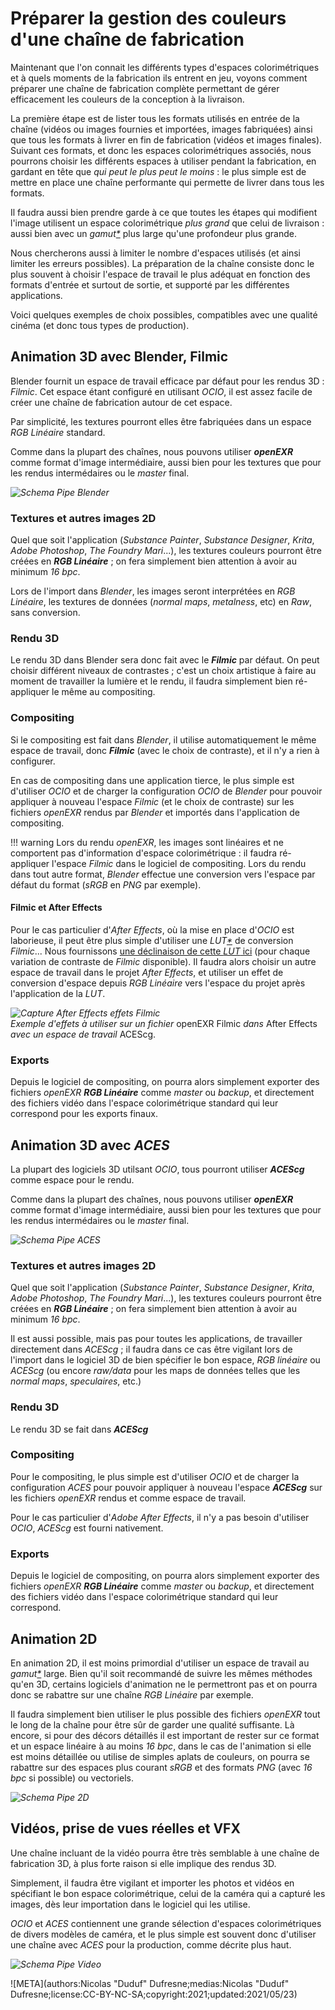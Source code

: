 # Préparer la gestion des couleurs d'une chaîne de fabrication

Maintenant que l'on connait les différents types d'espaces colorimétriques et à quels moments de la fabrication ils entrent en jeu, voyons comment préparer une chaîne de fabrication complète permettant de gérer efficacement les couleurs de la conception à la livraison.

La première étape est de lister tous les formats utilisés en entrée de la chaîne (vidéos ou images fournies et importées, images fabriquées) ainsi que tous les formats à livrer en fin de fabrication (vidéos et images finales).  
Suivant ces formats, et donc les espaces colorimétriques associés, nous pourrons choisir les différents espaces à utiliser pendant la fabrication, en gardant en tête que *qui peut le plus peut le moins* : le plus simple est de mettre en place une chaîne performante qui permette de livrer dans tous les formats.

Il faudra aussi bien prendre garde à ce que toutes les étapes qui modifient l'image utilisent un espace colorimétrique *plus grand* que celui de livraison : aussi bien avec un *gamut[\*](ZZ-vocabulaire.md)* plus large qu'une profondeur plus grande.

Nous chercherons aussi à limiter le nombre d'espaces utilisés (et ainsi limiter les erreurs possibles). La préparation de la chaîne consiste donc le plus souvent à choisir l'espace de travail le plus adéquat en fonction des formats d'entrée et surtout de sortie, et supporté par les différentes applications.

Voici quelques exemples de choix possibles, compatibles avec une qualité cinéma (et donc tous types de production).

## Animation 3D avec Blender, Filmic

Blender fournit un espace de travail efficace par défaut pour les rendus 3D : *Filmic*. Cet espace étant configuré en utilisant *OCIO*, il est assez facile de créer une chaîne de fabrication autour de cet espace.

Par simplicité, les textures pourront elles être fabriquées dans un espace *RGB Linéaire* standard.

Comme dans la plupart des chaînes, nous pouvons utiliser ***openEXR*** comme format d'image intermédiaire, aussi bien pour les textures que pour les rendus intermédaires ou le *master* final.

*![Schema Pipe Blender]()*

### Textures et autres images 2D

Quel que soit l'application (*Substance Painter*, *Substance Designer*, *Krita*, *Adobe Photoshop*, *The Foundry Mari*...), les textures couleurs pourront être créées en ***RGB Linéaire*** ; on fera simplement bien attention à avoir au minimum *16 bpc*.

Lors de l'import dans *Blender*, les images seront interprétées en *RGB Linéaire*, les textures de données (*normal maps*, *metalness*, etc) en *Raw*, sans conversion.

### Rendu 3D

Le rendu 3D dans Blender sera donc fait avec le ***Filmic*** par défaut. On peut choisir différent niveaux de contrastes ; c'est un choix artistique à faire au moment de travailler la lumière et le rendu, il faudra simplement bien ré-appliquer le même au compositing.

### Compositing

Si le compositing est fait dans *Blender*, il utilise automatiquement le même espace de travail, donc ***Filmic*** (avec le choix de contraste), et il n'y a rien à configurer.

En cas de compositing dans une application tierce, le plus simple est d'utiliser *OCIO* et de charger la configuration *OCIO* de *Blender* pour pouvoir appliquer à nouveau l'espace *Filmic* (et le choix de contraste) sur les fichiers *openEXR* rendus par *Blender* et importés dans l'application de compositing.

!!! warning
    Lors du rendu *openEXR*, les images sont linéaires et ne comportent pas d'information d'espace colorimétrique : il faudra ré-appliquer l'espace *Filmic* dans le logiciel de compositing. Lors du rendu dans tout autre format, *Blender* effectue une conversion vers l'espace par défaut du format (*sRGB* en *PNG* par exemple).

#### Filmic et After Effects

Pour le cas particulier d'*After Effects*, où la mise en place d'*OCIO* est laborieuse, il peut être plus simple d'utiliser une *LUT[\*](ZZ-vocabulaire.md)* de conversion *Filmic*... Nous fournissons [une déclinaison de cette *LUT* ici]() (pour chaque variation de contraste de *Filmic* disponible). Il faudra alors choisir un autre espace de travail dans le projet *After Effects*, et utiliser un effet de conversion d'espace depuis *RGB Linéaire* vers l'espace du projet après l'application de la *LUT*.

*![Capture After Effects effets Filmic]()*  
*Exemple d'effets à utiliser sur un fichier* openEXR Filmic *dans* After Effects *avec un espace de travail* ACEScg.

### Exports

Depuis le logiciel de compositing, on pourra alors simplement exporter des fichiers *openEXR* ***RGB Linéaire*** comme *master* ou *backup*, et directement des fichiers vidéo dans l'espace colorimétrique standard qui leur correspond pour les exports finaux.

## Animation 3D avec *ACES*

La plupart des logiciels 3D utilsant *OCIO*, tous pourront utiliser ***ACEScg*** comme espace pour le rendu.

Comme dans la plupart des chaînes, nous pouvons utiliser ***openEXR*** comme format d'image intermédiaire, aussi bien pour les textures que pour les rendus intermédaires ou le *master* final.

*![Schema Pipe ACES]()*

### Textures et autres images 2D

Quel que soit l'application (*Substance Painter*, *Substance Designer*, *Krita*, *Adobe Photoshop*, *The Foundry Mari*...), les textures couleurs pourront être créées en ***RGB Linéaire*** ; on fera simplement bien attention à avoir au minimum *16 bpc*.

Il est aussi possible, mais pas pour toutes les applications, de travailler directement dans *ACEScg* ; il faudra dans ce cas être vigilant lors de l'import dans le logiciel 3D de bien spécifier le bon espace, *RGB linéaire* ou *ACEScg* (ou encore *raw/data* pour les maps de données telles que les *normal maps*, *speculaires*, etc.)

### Rendu 3D

Le rendu 3D se fait dans ***ACEScg***

### Compositing

Pour le compositing, le plus simple est d'utiliser *OCIO* et de charger la configuration *ACES* pour pouvoir appliquer à nouveau l'espace ***ACEScg*** sur les fichiers *openEXR* rendus et comme espace de travail.

Pour le cas particulier d'*Adobe After Effects*, il n'y a pas besoin d'utiliser *OCIO*, *ACEScg* est fourni nativement.

### Exports

Depuis le logiciel de compositing, on pourra alors simplement exporter des fichiers *openEXR* ***RGB Linéaire*** comme *master* ou *backup*, et directement des fichiers vidéo dans l'espace colorimétrique standard qui leur correspond.

## Animation 2D

En animation 2D, il est moins primordial d'utiliser un espace de travail au *gamut[\*](ZZ-vocabulaire.md)* large. Bien qu'il soit recommandé de suivre les mêmes méthodes qu'en 3D, certains logiciels d'animation ne le permettront pas et on pourra donc se rabattre sur une chaîne *RGB Linéaire* par exemple.

Il faudra simplement bien utiliser le plus possible des fichiers *openEXR* tout le long de la chaîne pour être sûr de garder une qualité suffisante. Là encore, si pour des décors détaillés il est important de rester sur ce format et un espace linéaire à au moins *16 bpc*, dans le cas de l'animation si elle est moins détaillée ou utilise de simples aplats de couleurs, on pourra se rabattre sur des espaces plus courant *sRGB* et des formats *PNG* (avec *16 bpc* si possible) ou vectoriels.

*![Schema Pipe 2D]()*

## Vidéos, prise de vues réelles et VFX

Une chaîne incluant de la vidéo pourra être très semblable à une chaîne de fabrication 3D, à plus forte raison si elle implique des rendus 3D.

Simplement, il faudra être vigilant et importer les photos et vidéos en spécifiant le bon espace colorimétrique, celui de la caméra qui a capturé les images, dès leur importation dans le logiciel qui les utilise.

*OCIO* et *ACES* contiennent une grande sélection d'espaces colorimétriques de divers modèles de caméra, et le plus simple est souvent donc d'utiliser une chaîne avec *ACES* pour la production, comme décrite plus haut.

*![Schema Pipe Video]()*

![META](authors:Nicolas "Duduf" Dufresne;medias:Nicolas "Duduf" Dufresne;license:CC-BY-NC-SA;copyright:2021;updated:2021/05/23)